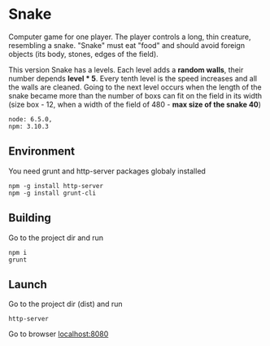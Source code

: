 # Snake
Computer game for one player. The player controls a long, thin creature, resembling a snake. "Snake" must eat "food" and should avoid foreign objects (its body, stones, edges of the field).

This version Snake has a levels. Each level adds a **random walls**, their number depends **level * 5**. Every tenth level is the speed increases and all the walls are cleaned. Going to the next level occurs when the length of the snake became more than the number of boxs can fit on the field in its width (size box - 12, when a width of the field of 480 - **max size of the snake 40**)
```
node: 6.5.0,
npm: 3.10.3
```

## Environment
You need grunt and http-server packages globaly installed
```
npm -g install http-server
npm -g install grunt-cli
```

## Building
Go to the project dir and run
```
npm i
grunt
```

## Launch
Go to the project dir (dist) and run
```
http-server
```
Go to browser [localhost:8080](localhost:8080)

